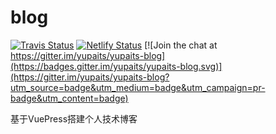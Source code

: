 # blog

[![Travis Status](https://travis-ci.com/yupaits/blog.svg?token=G8tMX8ZXJsQMcKyTLs8A&branch=master)](https://travis-ci.com/yupaits/blog)
[![Netlify Status](https://api.netlify.com/api/v1/badges/0525a159-57dc-4ceb-b999-6f7b02420005/deploy-status)](https://app.netlify.com/sites/yupaits-blog/deploys) [![Join the chat at https://gitter.im/yupaits/yupaits-blog](https://badges.gitter.im/yupaits/yupaits-blog.svg)](https://gitter.im/yupaits/yupaits-blog?utm_source=badge&utm_medium=badge&utm_campaign=pr-badge&utm_content=badge)

基于VuePress搭建个人技术博客
